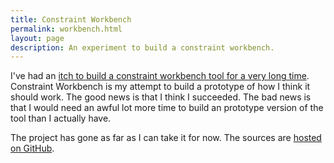 ```yaml
---
title: Constraint Workbench
permalink: workbench.html
layout: page
description: An experiment to build a constraint workbench.
---
```


I've had an [itch to build a constraint workbench tool for a very long time](https://techteapot.com/strange-case-of-the-missing-application/). Constraint Workbench is my attempt to build a prototype of how I think it should work. The good news is that I think I succeeded. The bad news is that I would need an awful lot more time to build an prototype version of the tool than I actually have.

The project has gone as far as I can take it for now. The sources are [hosted on GitHub](https://github.com/digitalbricklayer/workbench).

